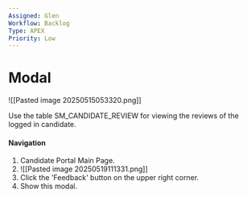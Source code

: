 ```yaml
---
Assigned: Glen
Workflow: Backlog
Type: APEX
Priority: Low
---
```

# Modal
![[Pasted image 20250515053320.png]]

Use the table SM_CANDIDATE_REVIEW for viewing the reviews of the logged in candidate.

#### Navigation
1. Candidate Portal Main Page.
2. ![[Pasted image 20250519111331.png]]
3. Click the 'Feedback' button on the upper right corner.
4. Show this modal.